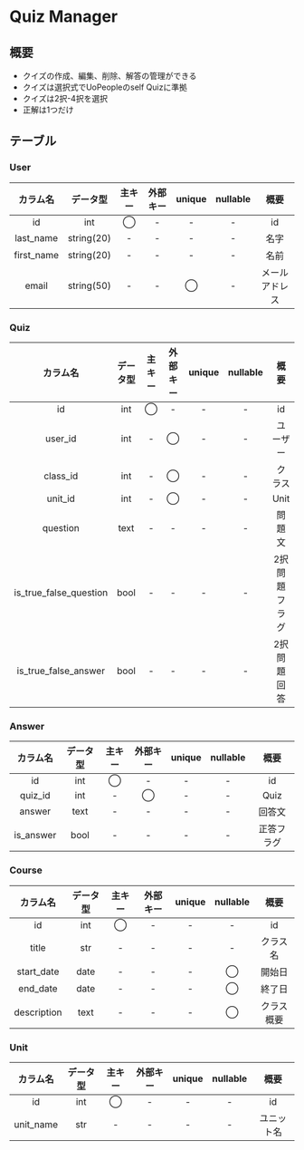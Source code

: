 # Quiz Manager
## 概要
- クイズの作成、編集、削除、解答の管理ができる
- クイズは選択式でUoPeopleのself Quizに準拠
- クイズは2択-4択を選択
- 正解は1つだけ


## テーブル
### User
|    カラム名    |    データ型    | 主キー | 外部キー | unique | nullable |   概要    |
|:----------:|:----------:|:---:|:----:|:------:|:--------:|:-------:|
|     id     |    int     |  ◯  |  -   |   -    |    -     |   id    |
| last_name  | string(20) |  -  |  -   |   -    |    -     |   名字    |
| first_name | string(20) |  -  |  -   |   -    |    -     |   名前    |
|   email    | string(50) |  -  |  -   |   ◯    |    -     | メールアドレス |

### Quiz
|          カラム名          | データ型 | 主キー | 外部キー | unique | nullable |   概要    |
|:----------------------:|:----:|:---:|:----:|:------:|:--------:|:-------:|
|           id           | int  |  ◯  |  -   |   -    |    -     |   id    |
|        user_id         | int  |  -  |  ◯   |   -    |    -     |  ユーザー   |
|        class_id        | int  |  -  |  ◯   |   -    |    -     |   クラス   |
|        unit_id         | int  |  -  |  ◯   |   -    |    -     |  Unit   |
|        question        | text |  -  |  -   |   -    |    -     |   問題文   |
| is_true_false_question | bool |  -  |  -   |   -    |    -     | 2択問題フラグ |
|  is_true_false_answer  | bool |  -  |  -   |   -    |    -     | 2択問題回答  |


### Answer
|    カラム名     | データ型 | 主キー | 外部キー | unique | nullable |  概要   |
|:-----------:|:----:|:---:|:----:|:------:|:--------:|:-----:|
|     id      | int  |  ◯  |  -   |   -    |    -     |  id   |
|   quiz_id   | int  |  -  |  ◯   |   -    |    -     | Quiz  |
|   answer    | text |  -  |  -   |   -    |    -     |  回答文  |
|  is_answer  | bool |  -  |  -   |   -    |    -     | 正答フラグ |

### Course
|    カラム名     | データ型 | 主キー | 外部キー | unique | nullable |  概要   |
|:-----------:|:----:|:---:|:----:|:------:|:--------:|:-----:|
|     id      | int  |  ◯  |  -   |   -    |    -     |  id   |
|    title    | str  |  -  |  -   |   -    |    -     | クラス名  |
| start_date  | date |  -  |  -   |   -    |    ◯     |  開始日  |
|  end_date   | date |  -  |  -   |   -    |    ◯     |  終了日  |
| description | text |  -  |  -   |   -    |    ◯     | クラス概要 |

### Unit
|    カラム名    | データ型 | 主キー | 外部キー | unique | nullable |  概要   |
|:----------:|:----:|:---:|:----:|:------:|:--------:|:-----:|
|     id     | int  |  ◯  |  -   |   -    |    -     |  id   |
| unit_name  | str  |  -  |  -   |   -    |    -     | ユニット名 |


